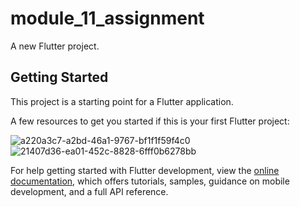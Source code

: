 # module_11_assignment

A new Flutter project.

## Getting Started

This project is a starting point for a Flutter application.

A few resources to get you started if this is your first Flutter project:

![a220a3c7-a2bd-46a1-9767-bf1f1f59f4c0](https://github.com/DamnTam/module_11_assignment/assets/75781775/a06f6806-cc2b-4f90-bba5-3e2984cf5c1c)
![21407d36-ea01-452c-8828-6fff0b6278bb](https://github.com/DamnTam/module_11_assignment/assets/75781775/e3838206-f7eb-4c0a-bf09-f8aace4e08b0)


For help getting started with Flutter development, view the
[online documentation](https://docs.flutter.dev/), which offers tutorials,
samples, guidance on mobile development, and a full API reference.
